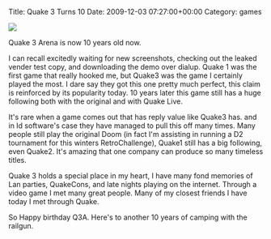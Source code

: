 Title: Quake 3 Turns 10
Date: 2009-12-03 07:27:00+00:00
Category: games

![](http://www.robsayers.com/images/quake3logo.jpg)

Quake 3 Arena is now 10 years old now.

I can recall excitedly waiting for new screenshots, checking out the leaked
vender test copy, and downloading the demo over dialup. Quake 1 was the first
game that really hooked me, but Quake3 was the game I certainly played the
most. I dare say they got this one pretty much perfect, this claim is
reinforced by its popularity today. 10 years later this game still has a huge
following both with the original and with Quake Live.

It's rare when a game comes out that has reply value like Quake3 has. and in
Id software's case they have managed to pull this off many times. Many people
still play the original Doom (in fact I'm assisting in running a D2 tournament
for this winters RetroChallenge), Quake1 still has a big following, even
Quake2. It's amazing that one company can produce so many timeless titles.

Quake 3 holds a special place in my heart, I have many fond memories of Lan
parties, QuakeCons, and late nights playing on the internet. Through a video
game I met many great people. Many of my closest friends I have today I met
through Quake.

So Happy birthday Q3A. Here's to another 10 years of camping with the railgun.

